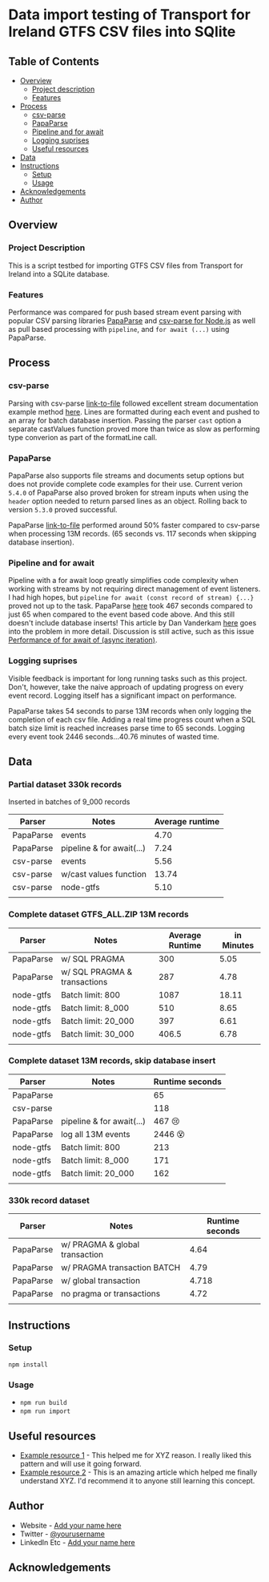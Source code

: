 # Data import testing of Transport for Ireland GTFS CSV files into SQlite

## Table of Contents

- [Overview](#overview)
  - [Project description](#project-description)
  - [Features](#features)
- [Process](#process)
  - [csv-parse](#csv-parse)
  - [PapaParse](#papaparse)
  - [Pipeline and for await](#pipeline-and-for-await)
  - [Logging suprises](#logging-suprises)
  - [Useful resources](#useful-resources)
- [Data](#data)
- [Instructions](#instructions)
  - [Setup](#setup)
  - [Usage](#usage)
- [Acknowledgements](#acknowledgements)
- [Author](#Author)

## Overview

### Project Description

This is a script testbed for importing GTFS CSV files from Transport for Ireland into a SQLite database.

### Features

Performance was compared for push based stream event parsing with popular CSV parsing libraries [PapaParse](https://www.papaparse.com) and [csv-parse for Node.js](https://csv.js.org/parse/) as well as pull based processing with `pipeline`, and `for await (...)` using PapaParse.

## Process

### csv-parse

Parsing with csv-parse [link-to-file](importFileCsvEvents.ts) followed excellent stream documentation example method [here](https://csv.js.org/parse/api/stream/). Lines are formatted during each event and pushed to an array for batch database insertion. Passing the parser `cast` option a separate castValues function proved more than twice as slow as performing type converion as part of the formatLine call.

### PapaParse

PapaParse also supports file streams and documents setup options but does not provide complete code examples for their use. Current verion `5.4.0` of PapaParse also proved broken for stream inputs when using the `header` option needed to return parsed lines as an object. Rolling back to version `5.3.0` proved successful.

PapaParse [link-to-file](importFile.ts) performed around 50% faster compared to csv-parse when processing 13M records. (65 seconds vs. 117 seconds when skipping database insertion).

### Pipeline and for await

Pipeline with a for await loop greatly simplifies code complexity when working with streams by not requiring direct management of event listeners. I had high hopes, but `pipeline` `for await (const record of stream) {...}` proved not up to the task. PapaParse [here](importPipeline.ts) took 467 seconds compared to just 65 when compared to the event based code above. And this still doesn't include database inserts! This article by Dan Vanderkam [here](https://medium.com/netscape/async-iterators-these-promises-are-killing-my-performance-4767df03d85b) goes into the problem in more detail. Discussion is still active, such as this issue [Performance of for await of (async iteration)](https://github.com/nodejs/node/issues/31979).

### Logging suprises

Visible feedback is important for long running tasks such as this project. Don't, however, take the naive approach of updating progress on every event record. Logging itself has a significant impact on performance.

PapaParse takes 54 seconds to parse 13M records when only logging the completion of each csv file. Adding a real time progress count when a SQL batch size limit is reached increases parse time to 65 seconds. Logging every event took 2446 seconds...40.76 minutes of wasted time.

## Data

### Partial dataset 330k records

Inserted in batches of 9_000 records

| **Parser** | **Notes**                 | **Average runtime** |
| ---------- | ------------------------- | ------------------- |
| PapaParse  | events                    | 4.70                |
| PapaParse  | pipeline & for await(...) | 7.24                |
| csv-parse  | events                    | 5.56                |
| csv-parse  | w/cast values function    | 13.74               |
| csv-parse  | node-gtfs                 | 5.10                |
|            |                           |                     |

<!-- - PapaParse events - 4.61, 4.92, 4.58
- PapaParse pipeline - 13.36, 13.47
- csv-parse events - 5.61, 5.58, 5.5
- csv-parse w/cast values function - 13.74
- node-gtfs version of csv-parse events - 5.15, 5.10, 5.06 -->

### Complete dataset GTFS_ALL.ZIP 13M records

| **Parser** | **Notes**                    | **Average Runtime** | **in Minutes** |
| ---------- | ---------------------------- | ------------------- | -------------- |
| PapaParse  | w/ SQL PRAGMA                | 300                 | 5.05           |
| PapaParse  | w/ SQL PRAGMA & transactions | 287                 | 4.78           |
| node-gtfs  | Batch limit: 800             | 1087                | 18.11          |
| node-gtfs  | Batch limit: 8_000           | 510                 | 8.65           |
| node-gtfs  | Batch limit: 20_000          | 397                 | 6.61           |
| node-gtfs  | Batch limit: 30_000          | 406.5               | 6.78           |
|            |                              |                     |                |

<!-- - PapaParse w/ pragma - 296.86, 302.57 seconds ( 5.05 minutes )
- PapaParse wrap w/ pragma & transactions - 277.438, 297.76 seconds
- node-gtfs insert at 800 record default - 1087.14 seconds ( 18.11 minutes )
- node-gtfs insert at 8_000 records - 519.09 seconds, 501 ( 8.65 minutes )
- node-gtfs insert at 20_000 records - 382.40 seconds, 411 ( 6.37 minutes )
- node-gtfs insert at 30_000 records - 402 seconds, 411 ( 6.37 minutes ) -->

### Complete dataset 13M records, skip database insert

| **Parser** | **Notes**                 | **Runtime seconds** |
| ---------- | ------------------------- | ------------------- |
| PapaParse  |                           | 65                  |
| csv-parse  |                           | 118                 |
| PapaParse  | pipeline & for await(...) | 467 :cry:           |
| PapaParse  | log all 13M events        | 2446 :dizzy_face:   |
| node-gtfs  | Batch limit: 800          | 213                 |
| node-gtfs  | Batch limit: 8_000        | 171                 |
| node-gtfs  | Batch limit: 20_000       | 162                 |
|            |                           |                     |

<!-- - PapaParse - 65.447 seconds
- csv-parse - 117.69 seconds
- PapaParse pipeline for await loop - 466.9 seconds :(
- PapaParse log all 13M events - 2446 seconds :(
- node-gtfs 800 records - 213.34 seconds
- node-gtfs 8_000 records - 170.78 seconds
- node-gtfs 20_000 records - 161.99 seconds -->

### 330k record dataset

| **Parser** | **Notes**                      | **Runtime seconds** |
| ---------- | ------------------------------ | ------------------- |
| PapaParse  | w/ PRAGMA & global transaction | 4.64                |
| PapaParse  | w/ PRAGMA transaction BATCH    | 4.79                |
| PapaParse  | w/ global transaction          | 4.718               |
| PapaParse  | no pragma or transactions      | 4.72                |
|            |                                |                     |

<!--
- PapaParse - 4.73, 4.78, 4.66 seconds
- PapaParse w/ pragma - 4.43, 4.789, 4.713 seconds
- PapaParse w/ transaction queries - 4.66, 4.91, 4.8 seconds
- PapaParse w/ global transaction - 4.76, 4.699, 4.695 seconds
- PapaParse w/ prepared values but skip insert - 1.553 seconds -->

## Instructions

### Setup

`npm install`

### Usage

- `npm run build`
- `npm run import`

## Useful resources

- [Example resource 1](https://www.example.com) - This helped me for XYZ reason. I really liked this pattern and will use it going forward.
- [Example resource 2](https://www.example.com) - This is an amazing article which helped me finally understand XYZ. I'd recommend it to anyone still learning this concept.

## Author

- Website - [Add your name here](https://www.your-site.com)
- Twitter - [@yourusername](https://www.twitter.com/yourusername)
- LinkedIn Etc - [Add your name here](https://www.your-site.com)

## Acknowledgements
